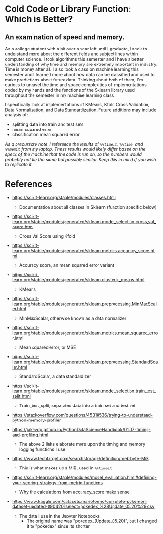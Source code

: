 # Cold Code or Library Function: Which is Better?

## An examination of speed and memory.

As a college student with a bit over a year left until I graduate, I seek to understand more about the different fields and subject lines within computer science. I took algorithms this semester and I have a better understanding of why time and memory are extremely important in industry. Time is money after all. I also took a class on machine learning this semester and I learned more about how data can be classified and used to make predictions about future data. Thinking about both of them, I'm curious to unravel the time and space complexities of implementations coded by my hands and the functions of the Sklearn library used throughout the semester in my machine learning class.

I specifically look at implementations of KMeans, Kfold Cross Validation, Data Normalization, and Data Standardization. Future additions may include analysis of:
- splitting data into train and test sets
- mean squared error
- classification mean squared error

*As a precursory note, I reference the results of `%%timeit`, `%%time`, and `%%memit` from my laptop. These results would likely differ based on the specs of the machine that the code is run on, so the numbers would probably not be the same but possibly similar. Keep this in mind if you wish to replicate it.*

# References

- https://scikit-learn.org/stable/modules/classes.html
  - Documentation about all classes in Sklearn (function specific below)

- https://scikit-learn.org/stable/modules/generated/sklearn.model_selection.cross_val_score.html
  - Cross Val Score using Kfold

- https://scikit-learn.org/stable/modules/generated/sklearn.metrics.accuracy_score.html
  - Accuracy score, an mean squared error variant

- https://scikit-learn.org/stable/modules/generated/sklearn.cluster.k_means.html
  - KMeans

- https://scikit-learn.org/stable/modules/generated/sklearn.preprocessing.MinMaxScaler.html
  - MinMaxScalar, otherwise known as a data normalizer

- https://scikit-learn.org/stable/modules/generated/sklearn.metrics.mean_squared_error.html
  - Mean squared error, or MSE

- https://scikit-learn.org/stable/modules/generated/sklearn.preprocessing.StandardScaler.html
  - StandardScalar, a data standardizer

- https://scikit-learn.org/stable/modules/generated/sklearn.model_selection.train_test_split.html
  - Train_test_split, separates data into a train set and test set

- https://stackoverflow.com/questions/45318536/trying-to-understand-python-memory-profiler

- https://jakevdp.github.io/PythonDataScienceHandbook/01.07-timing-and-profiling.html
  - The above 2 links elaborate more upon the timing and memory logging functions I use

- https://www.techtarget.com/searchstorage/definition/mebibyte-MiB
  - This is what makes up a MiB, used in `%%timeit`

- https://scikit-learn.org/stable/modules/model_evaluation.html#defining-your-scoring-strategy-from-metric-functions
  - Why the calculations from accuracy_score make sense

- https://www.kaggle.com/datasets/mariotormo/complete-pokemon-dataset-updated-090420?select=pokedex_%28Update_05.20%29.csv
  - The data I use in the Jupyter Notebooks
    - The original name was "pokedex_(Update_05.20)", but I changed it to "pokedex" since its shorter